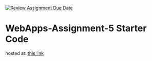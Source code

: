 [![Review Assignment Due Date](https://classroom.github.com/assets/deadline-readme-button-24ddc0f5d75046c5622901739e7c5dd533143b0c8e959d652212380cedb1ea36.svg)](https://classroom.github.com/a/5u0mb8O1)
# WebApps-Assignment-5 Starter Code

hosted at: [this link](https://44-563-web-apps-s24.github.io/44563-webapps-s24-assignment5-cdurbin909/drinks.html)
